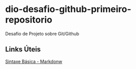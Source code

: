 # dio-desafio-github-primeiro-repositorio
Desafio de Projeto sobre Git/Github

## Links Úteis
[Sintaxe Básica - Markdonw](https://www.markdownguide.org/basic-syntax/)
